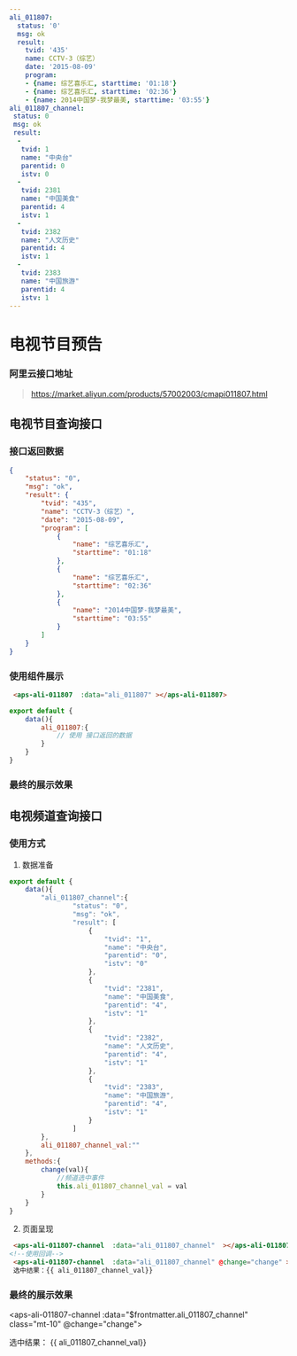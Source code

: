 ```yaml
---
ali_011807:
  status: '0'
  msg: ok
  result:
    tvid: '435'
    name: CCTV-3（综艺）
    date: '2015-08-09'
    program:
    - {name: 综艺喜乐汇, starttime: '01:18'}
    - {name: 综艺喜乐汇, starttime: '02:36'}
    - {name: 2014中国梦-我梦最美, starttime: '03:55'}
ali_011807_channel: 
 status: 0
 msg: ok
 result: 
  - 
   tvid: 1
   name: "中央台"
   parentid: 0
   istv: 0
  - 
   tvid: 2381
   name: "中国美食"
   parentid: 4
   istv: 1
  - 
   tvid: 2382
   name: "人文历史"
   parentid: 4
   istv: 1
  - 
   tvid: 2383
   name: "中国旅游"
   parentid: 4
   istv: 1
---
```


# 电视节目预告

### 阿里云接口地址
> https://market.aliyun.com/products/57002003/cmapi011807.html

## 电视节目查询接口

### 接口返回数据
```json
{
    "status": "0",
    "msg": "ok",
    "result": {
        "tvid": "435",
        "name": "CCTV-3（综艺）",
        "date": "2015-08-09",
        "program": [
            {
                "name": "综艺喜乐汇",
                "starttime": "01:18"
            },
            {
                "name": "综艺喜乐汇",
                "starttime": "02:36"
            },
            {
                "name": "2014中国梦-我梦最美",
                "starttime": "03:55"
            }
        ]
    }
}
```

### 使用组件展示

```html
 <aps-ali-011807  :data="ali_011807" ></aps-ali-011807> 
```
```js
export default {
    data(){
        ali_011807:{
            // 使用 接口返回的数据
        }
    }
}
```

### 最终的展示效果

 <aps-ali-011807  :data="$frontmatter.ali_011807" class="mt-10"></aps-ali-011807> 

 ## 电视频道查询接口

 ### 使用方式

1. 数据准备
```js
export default {
    data(){
        "ali_011807_channel":{
                "status": "0",
                "msg": "ok",
                "result": [
                    {
                        "tvid": "1",
                        "name": "中央台",
                        "parentid": "0",
                        "istv": "0"
                    },
                    {
                        "tvid": "2381",
                        "name": "中国美食",
                        "parentid": "4",
                        "istv": "1"
                    },
                    {
                        "tvid": "2382",
                        "name": "人文历史",
                        "parentid": "4",
                        "istv": "1"
                    },
                    {
                        "tvid": "2383",
                        "name": "中国旅游",
                        "parentid": "4",
                        "istv": "1"
                    }
                ]
        },
        ali_011807_channel_val:""
    },
    methods:{
        change(val){
            //频道选中事件
            this.ali_011807_channel_val = val
        }
    }
}
```
2. 页面呈现
```html
 <aps-ali-011807-channel  :data="ali_011807_channel"  ></aps-ali-011807-channel> 
<!--使用回调-->
 <aps-ali-011807-channel  :data="ali_011807_channel" @change="change" ></aps-ali-011807-channel> 
 选中结果：{{ ali_011807_channel_val}}
```

### 最终的展示效果

 <aps-ali-011807-channel  :data="$frontmatter.ali_011807_channel" class="mt-10" @change="change"></aps-ali-011807-channel> 

选中结果：
{{ ali_011807_channel_val}}

<script>
export default{
    data(){
        return {
            ali_011807_channel_val:""
        }
    },
    methods:{
        change(val){
            this.ali_011807_channel_val = val
        }
    }
}
</script>
<style>
.mt-10{
    margin-top:10px;
}
</style>